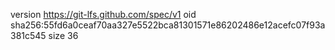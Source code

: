 version https://git-lfs.github.com/spec/v1
oid sha256:55fd6a0ceaf70aa327e5522bca81301571e86202486e12acefc07f93a381c545
size 36
